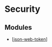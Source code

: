 Security
===

Modules
---

- [[json-web-token]]

[//begin]: # "Autogenerated link references for markdown compatibility"
[json-web-token]: json-web-token/json-web-token.md "JSON Web Token"
[//end]: # "Autogenerated link references"
